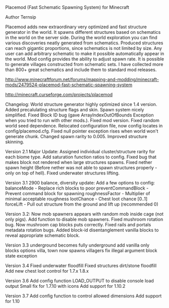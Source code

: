 Placemod (Fast Schematic Spawning System) for Minecraft

Author Ternsip

Placemod adds new extraordinary very optimized and fast structure generator in the world.
It spawns different structures based on schematics in the world on the server side. 
During the world exploration you can find various discoveries neatly generated from schematics. 
Produced structures can reach gigantic proportions, since schematics is not limited by size.
Any user can add arbitrary schematic to make it possible automatically appear in the world. 
Mod config provides the ability to adjust spawn rate. It is possible to generate villages constructed from schematic sets. 
I have collected more than 800+ great schematics and include them to standard mod releases.


http://www.minecraftforum.net/forums/mapping-and-modding/minecraft-mods/2479524-placemod-fast-schematic-spawning-system


http://minecraft.curseforge.com/projects/placemod


Changelog:
World structure generator highly optimized since 1.4 version.
Added precalulating structure flags and skin.
Spawn system nicely simplified.
Fixed Block ID bug (gave ArrayIndexOutOfBounds Exception when you tried to run with other mods.).
Fixed mod version.
Fixed random world seed dependence.
Relocated configuration file, now config locates in config/placemod.cfg.
Fixed null pointer exception rises when world won't generate chunk.
Changed spawn rarity to 0.005.
Improved structure skinning. 

Version 2.1 Major Update:
Assigned individual cluster/structure  rarity for each biome type.
Add saturation function ratios to config.
Fixed bug that makes block not rendered when large structures spawns.
Fixed nether spawn height (Before nether was not able to spawn structures properly - only on top of hell).
Fixed underwater structures lifting.

Version 3.1 2900 balance, diversity update:
Add a few options to config:
balanceMode - Replace rich blocks to poor
preventCommandBlock - Prevent command block for spawning
roughnessFactor - Multiplier of minimal acceptable roughness
lootChance - Chest loot chance [0..1]
forceLift - Pull out structure from the ground and lift up (recommended 0)

Version 3.2:
Now mob spawners appears with random mob inside cage (not only pigs).
Add function to disable mob spawners.
Fixed mushroom rotation bug. Now mushroom cap blocks puts correctly.
Fixed rails and portals metadata rotation bugs.
Added block-id disentanglement vanilla blocks to reveal appropriate schematic block.


Version 3.3
underground becomes fully underground
add vanilla only blocks options
villa, town now spawns villagers
fix illegal argument block state exception

Version 3.4
Fixed underwater floodfill
Fixed structures dirt/stone floodfill
Add new chest loot control for 1.7.x 1.8.x


Version 3.6
Add config function LOAD_OUTPUT to disable console load output
Small fix for 1.7.10 with icons
Add support for 1.10.2

Version 3.7
Add config function to control allowed dimensions
Add support for 1.10